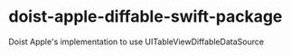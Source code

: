 # doist-apple-diffable-swift-package
Doist Apple's implementation to use UITableViewDiffableDataSource

